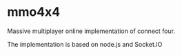 mmo4x4
======

Massive multiplayer online implementation of connect four.


The implementation is based on node.js and Socket.IO
